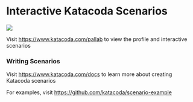 # Interactive Katacoda Scenarios

[![](http://shields.katacoda.com/katacoda/pallab/count.svg)](https://www.katacoda.com/pallab "Get your profile on Katacoda.com")

Visit https://www.katacoda.com/pallab to view the profile and interactive scenarios

### Writing Scenarios
Visit https://www.katacoda.com/docs to learn more about creating Katacoda scenarios

For examples, visit https://github.com/katacoda/scenario-example
